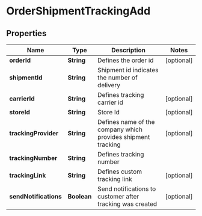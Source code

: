

# OrderShipmentTrackingAdd


## Properties

Name | Type | Description | Notes
------------ | ------------- | ------------- | -------------
**orderId** | **String** | Defines the order id |  [optional]
**shipmentId** | **String** | Shipment id indicates the number of delivery | 
**carrierId** | **String** | Defines tracking carrier id |  [optional]
**storeId** | **String** | Store Id |  [optional]
**trackingProvider** | **String** | Defines name of the company which provides shipment tracking |  [optional]
**trackingNumber** | **String** | Defines tracking number | 
**trackingLink** | **String** | Defines custom tracking link |  [optional]
**sendNotifications** | **Boolean** | Send notifications to customer after tracking was created |  [optional]



